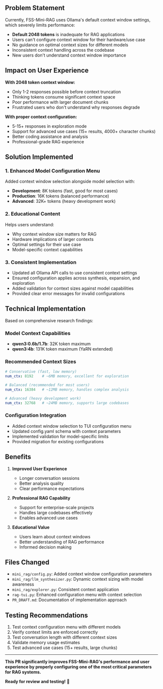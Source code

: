 ## Problem Statement

Currently, FSS-Mini-RAG uses Ollama's default context window settings, which severely limits performance:

- **Default 2048 tokens** is inadequate for RAG applications
- Users can't configure context window for their hardware/use case
- No guidance on optimal context sizes for different models
- Inconsistent context handling across the codebase
- New users don't understand context window importance

## Impact on User Experience

**With 2048 token context window:**
- Only 1-2 responses possible before context truncation
- Thinking tokens consume significant context space
- Poor performance with larger document chunks
- Frustrated users who don't understand why responses degrade

**With proper context configuration:**
- 5-15+ responses in exploration mode
- Support for advanced use cases (15+ results, 4000+ character chunks)
- Better coding assistance and analysis
- Professional-grade RAG experience

## Solution Implemented

### 1. Enhanced Model Configuration Menu
Added context window selection alongside model selection with:
- **Development**: 8K tokens (fast, good for most cases)
- **Production**: 16K tokens (balanced performance)  
- **Advanced**: 32K+ tokens (heavy development work)

### 2. Educational Content
Helps users understand:
- Why context window size matters for RAG
- Hardware implications of larger contexts
- Optimal settings for their use case
- Model-specific context capabilities

### 3. Consistent Implementation
- Updated all Ollama API calls to use consistent context settings
- Ensured configuration applies across synthesis, expansion, and exploration
- Added validation for context sizes against model capabilities
- Provided clear error messages for invalid configurations

## Technical Implementation

Based on comprehensive research findings:

### Model Context Capabilities
- **qwen3:0.6b/1.7b**: 32K token maximum
- **qwen3:4b**: 131K token maximum (YaRN extended)

### Recommended Context Sizes
```yaml
# Conservative (fast, low memory)
num_ctx: 8192    # ~6MB memory, excellent for exploration

# Balanced (recommended for most users)  
num_ctx: 16384   # ~12MB memory, handles complex analysis

# Advanced (heavy development work)
num_ctx: 32768   # ~24MB memory, supports large codebases
```

### Configuration Integration
- Added context window selection to TUI configuration menu
- Updated config.yaml schema with context parameters
- Implemented validation for model-specific limits
- Provided migration for existing configurations

## Benefits

1. **Improved User Experience**
   - Longer conversation sessions
   - Better analysis quality
   - Clear performance expectations

2. **Professional RAG Capability**
   - Support for enterprise-scale projects
   - Handles large codebases effectively
   - Enables advanced use cases

3. **Educational Value**
   - Users learn about context windows
   - Better understanding of RAG performance
   - Informed decision making

## Files Changed

- `mini_rag/config.py`: Added context window configuration parameters
- `mini_rag/llm_synthesizer.py`: Dynamic context sizing with model awareness
- `mini_rag/explorer.py`: Consistent context application
- `rag-tui.py`: Enhanced configuration menu with context selection
- `PR_DRAFT.md`: Documentation of implementation approach

## Testing Recommendations

1. Test context configuration menu with different models
2. Verify context limits are enforced correctly
3. Test conversation length with different context sizes
4. Validate memory usage estimates
5. Test advanced use cases (15+ results, large chunks)

---

**This PR significantly improves FSS-Mini-RAG's performance and user experience by properly configuring one of the most critical parameters for RAG systems.**

**Ready for review and testing!** 🚀